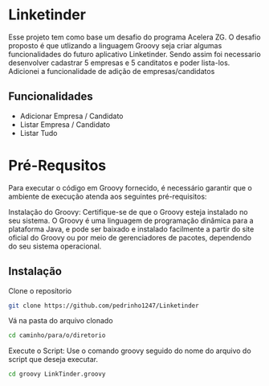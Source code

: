 
# Linketinder

Esse projeto tem como base um desafio do programa Acelera ZG. O desafio proposto é que utlizando a linguagem Groovy seja criar algumas funcionalidades do futuro aplicativo Linketinder. 
Sendo assim foi necessario desenvolver cadastrar 5 empresas e 5 canditatos e poder lista-los. Adicionei a funcionalidade de adição de empresas/candidatos



## Funcionalidades

- Adicionar Empresa / Candidato 
- Listar Empresa / Candidato
- Listar Tudo



# Pré-Requsitos

Para executar o código em Groovy fornecido, é necessário garantir que o ambiente de execução atenda aos seguintes pré-requisitos:

Instalação do Groovy: Certifique-se de que o Groovy esteja instalado no seu sistema. O Groovy é uma linguagem de programação dinâmica para a plataforma Java, e pode ser baixado e instalado facilmente a partir do site oficial do Groovy ou por meio de gerenciadores de pacotes, dependendo do seu sistema operacional.




## Instalação

Clone o reposítorio

```bash
git clone https://github.com/pedrinho1247/Linketinder
```
Vá na pasta do arquivo clonado
```bash
cd caminho/para/o/diretorio
```
Execute o Script: Use o comando groovy seguido do nome do arquivo do script que deseja executar. 
```bash
cd groovy LinkTinder.groovy
```
